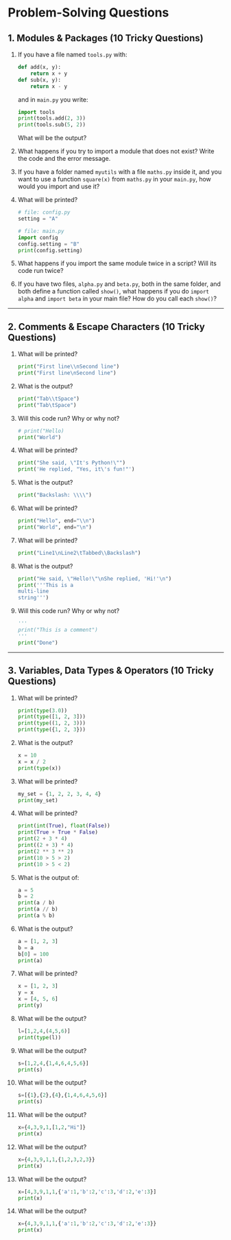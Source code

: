 # Problem-Solving Questions

## 1️. Modules & Packages (10 Tricky Questions)

1. If you have a file named `tools.py` with:
    ```python
    def add(x, y): 
        return x + y
    def sub(x, y): 
        return x - y
    ```
    and in `main.py` you write:
    ```python
    import tools
    print(tools.add(2, 3))
    print(tools.sub(5, 2))
    ```
    What will be the output?

2. What happens if you try to import a module that does not exist? Write the code and the error message.

3. If you have a folder named `myutils` with a file `maths.py` inside it, and you want to use a function `square(x)` from `maths.py` in your `main.py`, how would you import and use it?

4. What will be printed?
    ```python
    # file: config.py
    setting = "A"

    # file: main.py
    import config
    config.setting = "B"
    print(config.setting)
    ```

5. What happens if you import the same module twice in a script? Will its code run twice?


6. If you have two files, `alpha.py` and `beta.py`, both in the same folder, and both define a function called `show()`, what happens if you do `import alpha` and `import beta` in your main file? How do you call each `show()`?

---

## 2️. Comments & Escape Characters (10 Tricky Questions)

1. What will be printed?
    ```python
    print("First line\\nSecond line")
    print("First line\nSecond line")
    ```

2. What is the output?
    ```python
    print("Tab\\tSpace")
    print("Tab\tSpace")
    ```

3. Will this code run? Why or why not?
    ```python
    # print("Hello)
    print("World")
    ```

4. What will be printed?
    ```python
    print("She said, \"It's Python!\"")
    print('He replied, "Yes, it\'s fun!"')
    ```

5. What is the output?
    ```python
    print("Backslash: \\\\")
    ```

6. What will be printed?
    ```python
    print("Hello", end="\\n")
    print("World", end="\n")
    ```

7. What will be printed?
    ```python
    print("Line1\nLine2\tTabbed\\Backslash")
    ```

8. What is the output?
    ```python
    print("He said, \"Hello!\"\nShe replied, 'Hi!'\n")
    print('''This is a
    multi-line
    string''')
    ```

9. Will this code run? Why or why not?
    ```python
    '''
    print("This is a comment")
    '''
    print("Done")
    ```

---

## 3️. Variables, Data Types & Operators (10 Tricky Questions)

1. What will be printed?
    ```python
    print(type(3.0))
    print(type([1, 2, 3]))
    print(type((1, 2, 3)))
    print(type({1, 2, 3}))
    ```

2. What is the output?
    ```python
    x = 10
    x = x / 2
    print(type(x))
    ```

3. What will be printed?
    ```python
    my_set = {1, 2, 2, 3, 4, 4}
    print(my_set)
    ```

4. What will be printed?
    ```python
    print(int(True), float(False))
    print(True + True * False)
    print(2 + 3 * 4)
    print((2 + 3) * 4)
    print(2 ** 3 ** 2)
    print(10 > 5 > 2)
    print(10 > 5 < 2)
    ```

5. What is the output of:
    ```python
    a = 5
    b = 2
    print(a / b)
    print(a // b)
    print(a % b)
    ```

6. What is the output?
    ```python
    a = [1, 2, 3]
    b = a
    b[0] = 100
    print(a)
    ```

7. What will be printed?
    ```python
    x = [1, 2, 3]
    y = x
    x = [4, 5, 6]
    print(y)
    ```
8. What will be the output?
    ```python
    l=[1,2,4,(4,5,6)]
    print(type(l))
    ```
9. What will be the output?
    ```python
    s=[1,2,4,{1,4,6,4,5,6}]
    print(s)
    ```
10. What will be the output?
    ```python
    s=[{1},{2},{4},{1,4,6,4,5,6}]
    print(s)
    ```
11. What will be the output?
    ```python
    x={4,3,9,1,[1,2,"Hi"]}
    print(x)
    ```
12. What will be the output?
    ```python
    x={4,3,9,1,1,{1,2,3,2,3}}
    print(x)
    ```
13. What will be the output?
    ```python
    x=[4,3,9,1,1,{'a':1,'b':2,'c':3,'d':2,'e':3}]
    print(x)
    ```
13. What will be the output?
    ```python
    x={4,3,9,1,1,{'a':1,'b':2,'c':3,'d':2,'e':3}}
    print(x)
    ```
